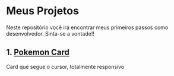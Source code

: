 # Meus Projetos
<p> Neste repositório você irá encontrar meus primeiros passos como desenvolvedor. Sinta-se a vontade!!
  
## 1. [Pokemon Card](https://github.com/royalfelep/pequenos-projetos/tree/main/pokemon_card)
<p> Card que segue o cursor, totalmente responsivo</p>
